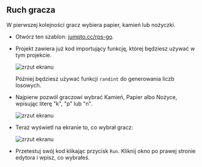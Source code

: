 ## Ruch gracza

W pierwszej kolejności gracz wybiera papier, kamień lub nożyczki.

+ Otwórz ten szablon: <a href="http://jumpto.cc/rps-go" target="_blank">jumpto.cc/rps-go</a>.

+ Projekt zawiera już kod importujący funkcję, której będziesz używać w tym projekcie.
    
    ![zrzut ekranu](images/rps-imports.png)
    
    Później będziesz używać funkcji `randint` do generowania liczb losowych.

+ Najpierw pozwól graczowi wybrać Kamień, Papier albo Nożyce, wpisując literę "k", "p" lub "n".
    
    ![zrzut ekranu](images/rps-input.png)

+ Teraz wyświetl na ekranie to, co wybrał gracz:
    
    ![zrzut ekranu](images/rps-player.png)

+ Przetestuj swój kod klikając przycisk `Run`. Kliknij okno po prawej stronie edytora i wpisz, co wybrałeś.